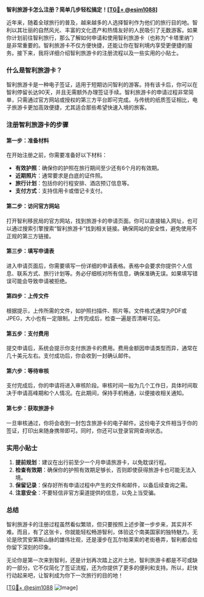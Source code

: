 **智利旅游卡怎么注册？简单几步轻松搞定！[[TG💪+ @esim1088](https://t.me/s/esim1088)]**

近年来，随着全球旅行的普及，越来越多的人选择智利作为他们的旅行目的地。智利以其壮丽的自然风光、丰富的文化遗产和热情友好的人民吸引了无数游客。如果你计划前往智利旅行，那么了解如何申请和使用智利旅游卡（也称为“卡塔里纳”）是非常重要的。智利旅游卡不仅方便快捷，还能让你在智利境内享受更便捷的服务。接下来，我将详细介绍智利旅游卡的注册流程以及一些实用的小贴士。

### 什么是智利旅游卡？

智利旅游卡是一种电子签证，适用于短期访问智利的游客。持有该卡后，你可以在智利停留长达90天，并且无需额外办理签证手续。智利旅游卡的申请过程非常简单，只需通过官方网站或授权的第三方平台即可完成。与传统的纸质签证相比，电子旅游卡更加高效便捷，尤其适合那些希望快速入境的旅客。

### 注册智利旅游卡的步骤

#### 第一步：准备材料
在开始注册之前，你需要准备好以下材料：
- **有效护照**：确保你的护照在旅行期间至少还有6个月的有效期。
- **近期照片**：通常要求是白底的证件照。
- **旅行计划**：包括你的行程安排、酒店预订信息等。
- **支付方式**：支持信用卡或借记卡支付。

#### 第二步：访问官方网站
打开智利移民局的官方网站，找到旅游卡的申请页面。你可以直接输入网址，也可以通过搜索引擎搜索“智利旅游卡”找到相关链接。确保网站的安全性，避免使用不正规的第三方链接。

#### 第三步：填写申请表
进入申请页面后，你需要填写一份详细的申请表格。表格中会要求你提供个人信息、联系方式、旅行计划等。务必仔细核对所有信息，确保准确无误。如果填写错误可能会导致申请被拒绝。

#### 第四步：上传文件
根据提示，上传所需的文件，如护照扫描件、照片等。文件格式通常为PDF或JPEG，大小也有一定限制。上传完成后，检查一遍是否清晰可见。

#### 第五步：支付费用
提交申请后，系统会提示你支付旅游卡的费用。费用金额因申请类型而异，通常在几十美元左右。支付成功后，你会收到一封确认邮件。

#### 第六步：等待审核
支付完成后，你的申请将进入审核阶段。审核时间一般为几个工作日，具体时间取决于申请高峰期和个人情况。在此期间，保持手机畅通，以便接收相关通知。

#### 第七步：获取旅游卡
一旦审核通过，你将会收到一封包含旅游卡的电子邮件。这份电子文件相当于你的签证，打印出来随身携带即可。同时，你还可以登录官网查询状态。

### 实用小贴士

1. **提前规划**：建议在出行前至少一个月申请旅游卡，以免耽误行程。
2. **检查有效期**：确保你的护照有效期足够长，否则即使获得旅游卡也可能无法入境。
3. **保留记录**：保存好所有申请过程中产生的文件和邮件，以备后续查询之需。
4. **注意安全**：不要轻信非官方渠道提供的信息，以免上当受骗。

### 总结

智利旅游卡的注册过程虽然看似繁琐，但只要按照上述步骤一步步来，其实并不难。而且，有了这张卡，你就能轻松畅游智利，体验这个南美国家的独特魅力。无论是欣赏安第斯山脉的雄伟壮观，还是漫步在瓦尔帕莱索的老街巷弄，智利都会给你留下深刻的印象。

无论你是第一次来到智利，还是计划再次踏上这片土地，智利旅游卡都是不可或缺的一部分。它不仅简化了签证流程，还为你提供了更多的便利和支持。所以，赶快行动起来吧，让智利成为你下一次旅行的目的地！

[[TG💪+ @esim1088](https://t.me/s/esim1088) ![Image](https://i.postimg.cc/4NQfJmqS/Snipaste-2025-05-13-00-14-12.png)]